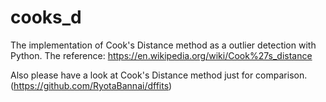 # cooks_d

The implementation of Cook's Distance method as a outlier detection with Python. The reference: https://en.wikipedia.org/wiki/Cook%27s_distance

Also please have a look at Cook's Distance method just for comparison.(https://github.com/RyotaBannai/dffits)